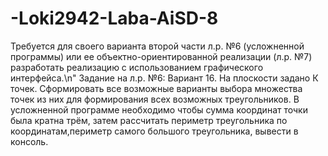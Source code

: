 # -Loki2942-Laba-AiSD-8
Требуется для своего варианта второй части л.р. №6 (усложненной программы) или ее объектно-ориентированной реализации (л.р. №7) разработать реализацию с использованием графического интерфейса.\n"
Задание на л.р. №6:
Вариант 16. На плоскости задано К точек. Сформировать все возможные варианты выбора множества точек из них
для формирования всех возможных треугольников. В усложненной программе необходимо чтобы сумма координат
точки была кратна трём, затем рассчитать периметр треугольника по координатам,периметр самого большого треугольника, вывести в консоль.
